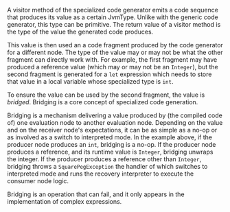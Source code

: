 A visitor method of the specialized code generator emits a code sequence that
produces its value as a certain JvmType. Unlike with the generic code generator,
this type can be primitive. The return value of a visitor method is the type
of the value the generated code produces.

This value is then used an a code fragment produced by the code generator for a
different node. The type of the value may or may not be what the other fragment
can directly work with. For example, the first fragment may have produced a
reference value (which may or may not be an `Integer`), but the second fragment
is generated for a `let` expression which needs to store that value in a local
variable whose specialized type is `int`.

To ensure the value can be used by the second fragment, the value is *bridged*.
Bridging is a core concept of specialized code generation.

Bridging is a mechanism delivering a value produced by (the compiled code of)
one evaluation node to another evaluation node. Depending on the value and on
the receiver node's expectations, it can be as simple as a no-op or as involved
as a switch to interpreted mode. In the example above, if the producer node
produces an `int`, bridging is a no-op. If the producer node produces a reference,
and its runtime value is `Integer`, bridging unwraps the integer. If the producer
produces a reference other than `Integer`, bridging throws a
`SquarePegException` the handler of which switches to interpreted mode and runs
the recovery interpreter to execute the consumer node logic.

Bridging is an operation that can fail, and it only appears in the implementation
of complex expressions. 


